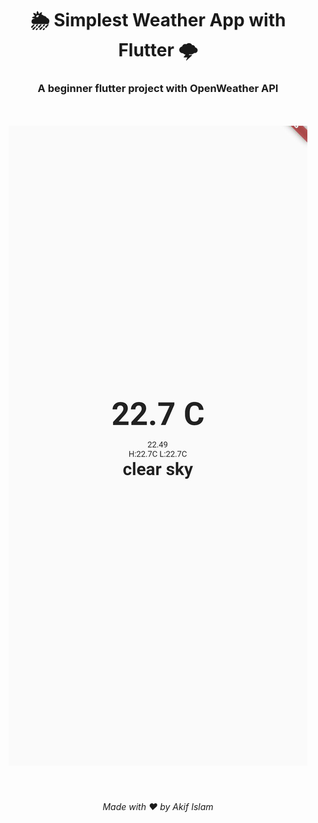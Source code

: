 <h1 align="center">
  🌦 Simplest Weather App with Flutter 🌩<br/>
  <h3 align="center">A beginner flutter project with OpenWeather API</h3>
</h1>
<br/>
<br/>

<div align="center">
  <img alt="Weather App" src="./sample.jpg"/>
</div>

<br/>
<br/>

<h6 align="center"> Made with ❤️ by Akif Islam </h6>
